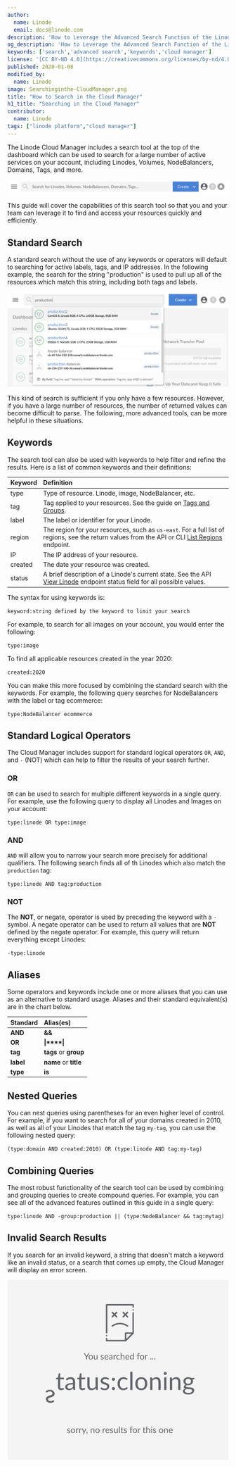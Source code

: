 ```yaml
---
author:
  name: Linode
  email: docs@linode.com
description: 'How to Leverage the Advanced Search Function of the Linode Cloud Manager.'
og_description: 'How to Leverage the Advanced Search Function of the Linode Cloud Manager.'
keywords: ['search','advanced search','keywords','cloud manager']
license: '[CC BY-ND 4.0](https://creativecommons.org/licenses/by-nd/4.0)'
published: 2020-01-08
modified_by:
  name: Linode
image: Searchinginthe-CloudManager.png
title: "How to Search in the Cloud Manager"
h1_title: "Searching in the Cloud Manager"
contributor:
  name: Linode
tags: ["linode platform","cloud manager"]
---
```


The Linode Cloud Manager includes a search tool at the top of the dashboard which can be used to search for a large number of active services on your account, including Linodes, Volumes, NodeBalancers, Domains, Tags, and more.

![Cloud Manager Search Bar](searchbar.png "Cloud Manager Search Bar")

This guide will cover the capabilities of this search tool so that you and your team can leverage it to find and access your resources quickly and efficiently.

## Standard Search

A standard search without the use of any keywords or operators will default to searching for active labels, tags, and IP addresses. In the following example, the search for the string "production" is used to pull up all of the resources which match this string, including both tags and labels.

![Wildcard Search for Production](wildcardsearch.png "Wildcard Search for Production")

This kind of search is sufficient if you only have a few resources. However, if you have a large number of resources, the number of returned values can become difficult to parse. The following, more advanced tools, can be more helpful in these situations.

## Keywords

The search tool can also be used with keywords to help filter and refine the results. Here is a list of common keywords and their definitions:

| Keyword   | Definition   |
|:--------------|:------------|
| type | Type of resource. Linode, image, NodeBalancer, etc.  |
| tag  | Tag applied to your resources. See the guide on [Tags and Groups](/docs/quick-answers/linode-platform/tags-and-groups/). |
| label | The label or identifier for your Linode. |
| region | The region for your resources, such as `us-east`. For a full list of regions, see the return values from the API or CLI [List Regions](https://developers.linode.com/api/v4/regions) endpoint. |
| IP | The IP address of your resource. |
| created | The date your resource was created. |
| status | A brief description of a Linode's current state. See the API [View Linode](https://developers.linode.com/api/v4/linode-instances-linode-id) endpoint status field for all possible values. |

The syntax for using keywords is:

    keyword:string defined by the keyword to limit your search

For example, to search for all images on your account, you would enter the following:

    type:image

To find all applicable resources created in the year 2020:

    created:2020

You can make this more focused by combining the standard search with the keywords. For example, the following query searches for NodeBalancers with the label or tag ecommerce:

    type:NodeBalancer ecommerce

## Standard Logical Operators

The Cloud Manager includes support for standard logical operators `OR`, `AND`, and `-` (NOT) which can help to filter the results of your search further.

### OR

`OR` can be used to search for multiple different keywords in a single query. For example, use the following query to display all Linodes and Images on your account:

    type:linode OR type:image

### AND

`AND` will allow you to narrow your search more precisely for additional qualifiers. The following search finds all of th Linodes which also match the `production` tag:

    type:linode AND tag:production

### NOT

The **NOT**, or negate, operator is used by preceding the keyword with a `-` symbol. A negate operator can be used to return all values that are **NOT** defined by the negate operator. For example, this query will return everything except Linodes:

    -type:linode

## Aliases

Some operators and keywords include one or more aliases that you can use as an alternative to standard usage. Aliases and their standard equivalent(s) are in the chart below.

| Standard | Alias(es) |
|:--------------|:------------|
| **AND** | **&&** |
| **OR** |  **&#124;****&#124;** |
| **tag** | **tags** or **group** |
| **label** | **name** or **title** |
| **type** | **is** |

## Nested Queries

You can nest queries using parentheses for an even higher level of control. For example, if you want to search for all of your domains created in 2010, as well as all of your Linodes that match the tag `my-tag`, you can use the following nested query:

    (type:domain AND created:2010) OR (type:linode AND tag:my-tag)

## Combining Queries

The most robust functionality of the search tool can be used by combining and grouping queries to create compound queries. For example, you can see all of the advanced features outlined in this guide in a single query:

    type:linode AND -group:production || (type:NodeBalancer && tag:mytag)

## Invalid Search Results

If you search for an invalid keyword, a string that doesn't match a keyword like an invalid status, or a search that comes up empty, the Cloud Manager will display an error screen.

![Search Error](cloud-manager-search-error.png "Search Error")